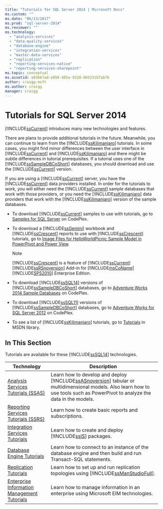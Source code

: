 ```yaml
---
title: "Tutorials for SQL Server 2014 | Microsoft Docs"
ms.custom: ""
ms.date: "06/13/2017"
ms.prod: "sql-server-2014"
ms.reviewer: ""
ms.technology: 
  - "analysis-services"
  - "data-quality-services"
  - "database-engine"
  - "integration-services"
  - "master-data-services"
  - "replication"
  - "reporting-services-native"
  - "reporting-services-sharepoint"
ms.topic: conceptual
ms.assetid: a93667ad-e856-405a-9328-065331b7ab7b
author: craigg-msft
ms.author: craigg
manager: craigg
---
```

# Tutorials for SQL Server 2014
  [!INCLUDE[ssCurrent](../includes/sscurrent-md.md)] introduces many new technologies and features.  
  
 There are plans to provide additional tutorials in the future. Meanwhile, you can continue to learn from the [!INCLUDE[ssKilimanjaro](../includes/sskilimanjaro-md.md)] tutorials. In some cases, you might find minor differences between the user interface in [!INCLUDE[ssCurrent](../includes/sscurrent-md.md)] and [!INCLUDE[ssKilimanjaro](../includes/sskilimanjaro-md.md)] and there might be subtle differences in tutorial prerequisites. If a tutorial uses one of the [!INCLUDE[ssSampleDBCoShort](../includes/sssampledbcoshort-md.md)] databases, you should download and use the [!INCLUDE[ssCurrent](../includes/sscurrent-md.md)] version.  
  
 If you are using a [!INCLUDE[ssCurrent](../includes/sscurrent-md.md)] server, you have the [!INCLUDE[ssCurrent](../includes/sscurrent-md.md)] data providers installed. In order for the tutorials to work, you will either need the [!INCLUDE[ssCurrent](../includes/sscurrent-md.md)] sample databases that work with those providers, or you need the [!INCLUDE[ssKilimanjaro](../includes/sskilimanjaro-md.md)] data providers that work with the [!INCLUDE[ssKilimanjaro](../includes/sskilimanjaro-md.md)] version of the sample databases.  
  
-   To download [!INCLUDE[ssCurrent](../includes/sscurrent-md.md)] samples to use with tutorials, go to [Samples for SQL Server](https://social.technet.microsoft.com/wiki/contents/articles/3735.sql-server-samples-readme.aspx#About_Crescent_Sample_Images) on CodePlex.  
  
-   To download a [!INCLUDE[ssGemini](../includes/ssgemini-md.md)] workbook and [!INCLUDE[ssCrescent](../includes/sscrescent-md.md)] reports to use with [!INCLUDE[ssCrescent](../includes/sscrescent-md.md)] tutorials, go to [Image Files for HelloWorldPicnic Sample Model in PowerPivot and Power View](https://www.microsoft.com/download/details.aspx?id=26719).  
  
    > [!NOTE]  
    >  [!INCLUDE[ssCrescent](../includes/sscrescent-md.md)] is a feature of [!INCLUDE[ssCurrent](../includes/sscurrent-md.md)][!INCLUDE[ssRSnoversion](../includes/ssrsnoversion-md.md)] Add-in for [!INCLUDE[msCoName](../includes/msconame-md.md)][!INCLUDE[SPS2010](../includes/sps2010-md.md)] Enterprise Edition.  
  
-   To download [!INCLUDE[ssSQL14](../includes/sssql14-md.md)] versions of [!INCLUDE[ssSampleDBCoShort](../includes/sssampledbcoshort-md.md)] databases, go to [Adventure Works 2014 Sample Databases](http://msftdbprodsamples.codeplex.com/releases/view/125550) on CodePlex.  
  
-   To download [!INCLUDE[ssSQL11](../includes/sssql11-md.md)] versions of [!INCLUDE[ssSampleDBCoShort](../includes/sssampledbcoshort-md.md)] databases, go to [Adventure Works for SQL Server 2012](http://msftdbprodsamples.codeplex.com/releases/view/55330) on CodePlex.  
  
-   To see a list of [!INCLUDE[ssKilimanjaro](../includes/sskilimanjaro-md.md)] tutorials, go to [Tutorials](https://msdn.microsoft.com/library/ms167593.aspx) in MSDN library.  
  
## In This Section  
 Tutorials are available for these [!INCLUDE[ssSQL14](../includes/sssql14-md.md)] technologies.  
  
|Technology|Description|  
|----------------|-----------------|  
|[Analysis Services Tutorials &#40;SSAS&#41;](../analysis-services/analysis-services-tutorials-ssas.md)|Learn how to develop and deploy [!INCLUDE[ssASnoversion](../includes/ssasnoversion-md.md)] tabular or multidimensional models. Also learn how to use tools such as PowerPivot to analyze the data in the models.|  
|[Reporting Services Tutorials &#40;SSRS&#41;](../reporting-services/reporting-services-tutorials-ssrs.md)|Learn how to create basic reports and subscriptions.|  
|[Integration Services Tutorials](../integration-services/integration-services-tutorials.md)|Learn how to create and deploy [!INCLUDE[ssIS](../includes/ssis-md.md)] packages.|  
|[Database Engine Tutorials](../relational-databases/database-engine-tutorials.md)|Learn how to connect to an instance of the database engine and then build and run Transact-SQL statements.|  
|[Replication Tutorials](../relational-databases/replication/replication-tutorials.md)|Learn how to set up and run replication topologies using [!INCLUDE[ssManStudioFull](../includes/ssmanstudiofull-md.md)].|  
|[Enterprise Information Management Tutorials](../../2014/tutorials/enterprise-information-management-tutorials.md)|Learn how to manage information in an enterprise using Microsoft EIM technologies.|  
  
  
